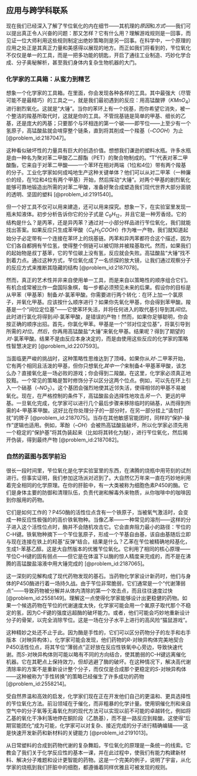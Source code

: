 ## 应用与跨学科联系

现在我们已经深入了解了苄位氧化的内在细节——其机理的*原因*和*方式*——我们可以提出真正令人兴奋的问题：那又怎样？它有什么用？理解游戏规则是一回事，而见证一位大师利用这些规则制定出绝妙策略则是另一回事。在科学中，一个原理的应用之处正是其真正力量和美感得以展现的地方。而正如我们将看到的，苄位氧化不仅仅是单一的工具，而是一把多功能的钥匙，开启了通往工业制造、巧妙化学合成、分子奥秘解析，甚至我们身体内复杂生物机器的大门。

### 化学家的工具箱：从蛮力到精艺

想象一个化学家的工具箱。在里面，你会发现各种各样的工具。其中最强大（尽管可能不是最精巧）的工具之一，就是我们最初遇到的反应：用高锰酸钾（$KMnO_4$）进行剧烈氧化。这就是“大锤”。当你的苯环上有一个烷基，而你希望它消失，被一个整洁的羧基所取代时，这就是你的工具。不管烷基链是简单的甲基、细长的乙基，还是庞大的丙基；只要那个与环相连的第一个碳——即苄位——上至少有一个氢原子，高锰酸盐就会啃穿整个链条，直到将其削成一个羧基（$–COOH$）为止 [@problem_id:2187047]。

这种看似破坏性的力量具有巨大的创造价值。想想我们谦逊的塑料水瓶。许多水瓶是由一种名为聚对苯二甲酸乙二醇酯（PET）的聚合物制成的。“T”代表对苯二甲酸酯，它来自于对苯二甲酸——一个苯环在相对两端（1位和4位）带有两个羧基的分子。工业化学家如何成吨地生产这种关键单体？他们可以从对二甲苯（一种廉价的烃，在1位和4位有两个甲基）开始，然后挥动“大锤”。对两个甲基的剧烈氧化能够可靠地锻造出所需的对苯二甲酸，准备好聚合成塑造我们现代世界大部分面貌的透明、坚固的塑料 [@problem_id:2191540]。

但一个好工具不仅可以用来建造，还可以用来探究。想象一下，在实验室里发现一瓶未知液体。初步分析告诉你它的分子式是 $C_9H_{12}$，并且它是一种芳香烃。它的结构是什么？是丙苯，还是异丙苯？通过对一小部分样品进行苄位氧化，我们就能找出答案。如果反应只生成苯甲酸（$C_6H_5COOH$）作为唯一产物，我们就知道起始分子必定带有一个连接在苯环上的烷基链。丙苯和异丙苯都符合这个描述，因为它们各自都拥有苄位氢，使得整个侧链可以被切除并被羧基取代。然而，如果我们的起始物是叔丁基苯，它的苄位碳上没有氢，反应就会失败。高锰酸盐“大锤”找不到着力点。通过这种方式，苄位氧化成了一名侦探的放大镜，让我们通过观察分子的反应方式来推断其隐藏的结构 [@problem_id:2187078]。

然而，真正的艺术性并非来自使用单一工具，而是来自以策略性的顺序组合它们。有机合成常被比作一盘国际象棋，每一步都必须预见未来的后果。假设你的目标是从甲苯（甲基苯）制备*对*-氯苯甲酸。你需要进行两个转化：在环上加一个氯原子，并氧化甲基。应该按什么顺序进行？如果你先氧化甲基，你会得到苯甲酸。羧基是一个“间位定位基”——它使苯环失活，并将任何进入的取代基引导到其*间位*。此时进行氯化将得到*间*-氯苯甲酸，是错误的产物！然而，如果你足够聪明，你会按正确的顺序出招。首先，你氯化甲苯。甲基是一个“邻对位定位基”，将氯引导到所需的*对位*。*然后*，你再用高锰酸盐“大锤”来氧化甲基。结果呢？得到了期望的*对*-氯苯甲酸。结果不是由反应本身决定的，而是由使用这些反应的化学家的策略性智慧决定的 [@problem_id:2207593]。

当面临更严峻的挑战时，这种策略性思维达到了顶峰。如果你从*对*-二甲苯开始，它有两个相同且活泼的甲基，但你只想氧化*其中一个*来制备4-甲基苯甲酸，该怎么办？直接氧化是一场必败的游戏；你会得到二羧酸。在这里，化学家必须真正地狡黠。一个常见的策略是暂时修饰分子以区分这两个位点。例如，可以先在环上引入一个硝基（$–NO_2$）。这个基团会强烈地使其近邻失活，使得相邻的甲基不易被氧化。现在，在严格控制的条件下，高锰酸盐会选择性地攻击*另一个*、更远的甲基。一旦氧化完成，化学家可以进行几个最后步骤来移除临时的硝基，从而得到所需的4-甲基苯甲酸。这好比在你处理分子的一部分时，在另一部分挂上“请勿打扰”的牌子 [@problem_id:2187075]。当存在其他敏感官能团时，同样的“保护-操作”逻辑也适用。例如，苯酚（$–OH$）会被热高锰酸盐破坏，所以化学家必须先用一个稳定的“保护基”将其伪装起来（比如将其转化为醚），进行苄位氧化，然后揭开伪装，得到最终产物 [@problem_id:2187082]。

### 自然的蓝图与医学前沿

很长一段时间里，苄位氧化是化学实验室里的东西，在沸腾的烧瓶中用苛刻的试剂进行。但事实证明，我们参加这场派对迟到了。大自然亿万年来一直在巧妙地利用着完全相同的化学原理。在你的肝脏中，有一大类被称为细胞色素P450的酶。它们是身体主要的防御和清理队伍，负责代谢和解毒外来物质，从你咖啡中的咖啡因到你服用的药物。

它们是如何工作的？P450酶的活性位点含有一个铁原子，当被氧气激活时，会变成一种反应性极强的的高价铁氧物种。当像乙苯——一种常见的溶剂——这样的分子进入这个活性位点时，酶并不会随机攻击它。它会直奔阻力最小的路径：苄位的C–H键。铁氧物种摘下一个苄位氢原子，形成一个苄基自由基，该自由基随后立即与现在连接在铁上的羟基“反弹”结合。结果是什么？乙苯在苄位被精确地羟基化，生成1-苯基乙醇。这是大自然版本的优雅苄位氧化。它利用了相同的核心原理——苄位C–H键的固有弱点——但它是在体温下以酶的惊人精度来完成的，而不是在沸腾的高锰酸盐溶液中用大锤完成的 [@problem_id:2187065]。

这一深刻的见解构成了现代药物发现的基石。当药物化学家设计新药时，他们与身体的P450酶进行着一场持久战。由于苄位非常脆弱，它们通常是一个“代谢薄弱点”——导致药物被分解并从体内清除的第一个攻击点，而且往往速度过快 [@problem_id:2558149]。理解这一点使得化学家能够设计出更稳健的药物。如果一个候选药物在苄位的代谢速度太快，化学家可能会用一个氟原子取代那个不稳定的氢，因为C–F键的强度远超酶的破坏能力。或者，他们可能会巧妙地重新设计分子的骨架，以完全消除苄位。这是一场在分子水平上进行的高风险“猫鼠游戏”。

这种精妙之处还不止于此。因为酶是手性的，它们可以区分药物分子的左手和右手版本（对映异构体）。化学家可能会发现，他们药物的*R*-对映异构体完美地契合P450活性位点，将其苄位“薄弱点”正好放在反应性铁氧中心旁边，导致快速代谢。而*S*-对映异构体则可能以略有不同的方向结合，使其脆弱的C–H键远离催化机器。它在其靶点上保持效力，但却逃避了酶的破坏。在这种情况下，解决高代谢清除率的方案不是重新设计整个分子，而仅仅是合成那个更稳定的*S*-对映异构体——这种被称为“手性转换”的策略已经催生了许多成功的药物 [@problem_id:2558214]。

受自然界温和高效的启发，化学家们现在正在开发他们自己的更温和、更具选择性的苄位氧化方法。前沿领域在于催化，而非粗暴的化学计量。使用铜催化剂和来自空气中的分子氧等无毒氧化剂的现代方法可以实现以前不可能的卓越转化，例如将乙基的氧化干净利落地停在酮阶段（乙酰基），而不是一路反应到羧酸。这使得“后期官能团化”成为可能，化学家可以对复杂、接近完成的分子进行精确编辑——这是快速开发新药和新材料的关键能力 [@problem_id:2191013]。

从日常塑料的合成到药物代谢的复杂舞蹈，苄位氧化的原理是一条统一的线索。它教会了我们关于化学反应性的基本一课，并在此过程中，使我们有能力构建新材料、解决分子难题和设计更智能的药物。这是一个完美的例子，说明了宇宙，从化学家的烧瓶到我们肝脏中的细胞，都遵循着同样优雅且可被发现的规则。